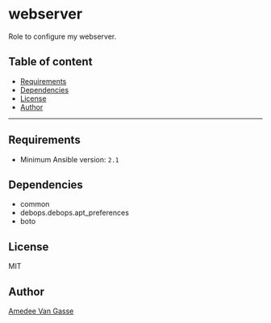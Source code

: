 # webserver

Role to configure my webserver.

## Table of content

- [Requirements](#requirements)
- [Dependencies](#dependencies)
- [License](#license)
- [Author](#author)

---

## Requirements

- Minimum Ansible version: `2.1`

## Dependencies

- common
- debops.debops.apt_preferences
- boto

## License

MIT

## Author

[Amedee Van Gasse](https://amedee.be)
